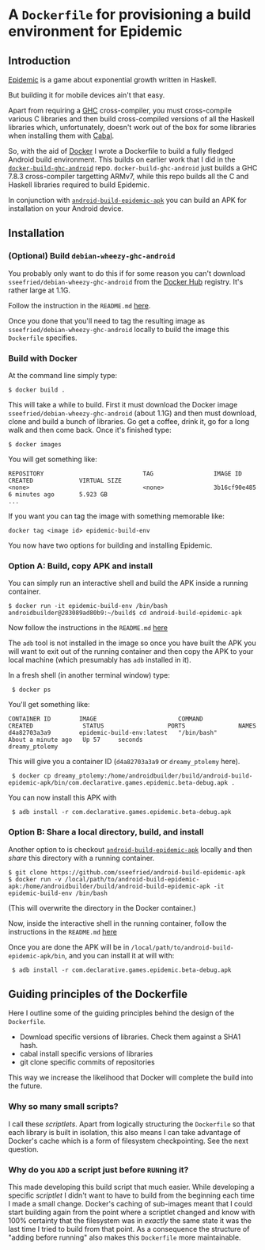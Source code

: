 # A `Dockerfile` for provisioning a build environment for Epidemic

## Introduction

[Epidemic](https://github.com/sseefried/open-epidemic-game) is a game about exponential growth
written in Haskell.

But building it for mobile devices ain't that easy.

Apart from requiring a [GHC](http://haskell.org/ghc) cross-compiler, you must cross-compile
various C libraries and then build cross-compiled versions of all the Haskell libraries which,
unfortunately, doesn't work out of the box for some libraries when installing them with
[Cabal](https://www.haskell.org/cabal/).

So, with the aid of [Docker](https://www.docker.com) I wrote a Dockerfile to build a fully
fledged Android build environment. This builds on earlier work that I did in the
[`docker-build-ghc-android`](https://github.com/sseefried/docker-build-ghc-android) repo.
`docker-build-ghc-android` just builds a GHC 7.8.3 cross-compiler targetting ARMv7, while this
repo builds all the C and Haskell libraries required to build Epidemic.

In conjunction with [`android-build-epidemic-apk`](https://github.com/sseefried/android-build-epidemic-apk)
you can build an APK for installation on your Android device.

## Installation

### (Optional) Build `debian-wheezy-ghc-android`

You probably only want to do this if for some reason you can't download
`sseefried/debian-wheezy-ghc-android` from the
[Docker Hub](https://registry.hub.docker.com/search?q=library) registry. It's rather large
at 1.1G.

Follow the instruction in the `README.md` [here](https://github.com/sseefried/docker-build-ghc-android).

Once you done that you'll need to tag the resulting image as `sseefried/debian-wheezy-ghc-android`
locally to build the image this `Dockerfile` specifies.

### Build with Docker

At the command line simply type:

    $ docker build .

This will take a while to build. First it must download the Docker image
`sseefried/debian-wheezy-ghc-android` (about 1.1G) and then must download, clone and build
a bunch of libraries. Go get a coffee, drink it, go for a long walk and then come back.
Once it's finished type:

    $ docker images

You will get something like:

    REPOSITORY                            TAG                 IMAGE ID            CREATED             VIRTUAL SIZE
    <none>                                <none>              3b16cf90e485        6 minutes ago       5.923 GB
    ...

If you want you can tag the image with something memorable like:

    docker tag <image id> epidemic-build-env

You now have two options for building and installing Epidemic.

### Option A: Build, copy APK and install

You can simply run an interactive shell and build the APK inside a running container.


    $ docker run -it epidemic-build-env /bin/bash
    androidbuilder@283089ad80b9:~/build$ cd android-build-epidemic-apk

Now follow the instructions in the `README.md` [here](https://github.com/sseefried/android-build-epidemic-apk)

The `adb` tool is not installed in the image so once you have built the APK you will want to exit
out of the running container and then copy the APK to your local machine (which presumably has `adb`
installed in it).

In a fresh shell (in another terminal window) type:

     $ docker ps

You'll get something like:

    CONTAINER ID        IMAGE                       COMMAND             CREATED              STATUS                  PORTS               NAMES
    d4a82703a3a9        epidemic-build-env:latest   "/bin/bash"         About a minute ago   Up 57     seconds                           dreamy_ptolemy

This will give you a container ID (`d4a82703a3a9` or `dreamy_ptolemy` here).

     $ docker cp dreamy_ptolemy:/home/androidbuilder/build/android-build-epidemic-apk/bin/com.declarative.games.epidemic.beta-debug.apk .

You can now install this APK with

     $ adb install -r com.declarative.games.epidemic.beta-debug.apk

### Option B: Share a local directory, build, and install

Another option to is checkout [`android-build-epidemic-apk`](https://github.com/sseefried/android-build-epidemic-apk)
locally and then *share* this directory with a running container.

    $ git clone https://github.com/sseefried/android-build-epidemic-apk
    $ docker run -v /local/path/to/android-build-epidemic-apk:/home/androidbuilder/build/android-build-epidemic-apk -it epidemic-build-env /bin/bash

(This will overwrite the directory in the Docker container.)

Now, inside the interactive shell in the running container, follow the instructions in the
`README.md` [here](https://github.com/sseefried/android-build-epidemic-apk)

Once you are done the APK will be in `/local/path/to/android-build-epidemic-apk/bin`, and
you can install it at will with:

     $ adb install -r com.declarative.games.epidemic.beta-debug.apk

## Guiding principles of the Dockerfile

Here I outline some of the guiding principles behind the design of the `Dockerfile`.

* Download specific versions of libraries. Check them against a SHA1 hash.
* cabal install specific versions of libraries
* git clone specific commits of repositories

This way we increase the likelihood that Docker will complete the build into the future.

### Why so many small scripts?

I call these *scriptlets*. Apart from logically structuring the `Dockerfile` so that each library is
built in isolation, this also means I can take advantage of Docker's cache which is a form of
filesystem checkpointing. See the next question.

### Why do you `ADD` a script just before `RUN`ning it?

This made developing this build script that much easier. While developing a specific *scriptlet* I
didn't want to have to build from the beginning each time I made a small change. Docker's caching of
sub-images meant that I could start building again from the point where a scriptlet changed and know
with 100% certainty that the filesystem was in *exactly* the same state it was the last time I tried
to build from that point. As a consequence the structure of "adding before running" also makes this
`Dockerfile` more maintainable.

